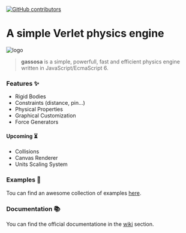 [![GitHub contributors](https://img.shields.io/github/contributors/DiegoRomeo/gassosa)](https://GitHub.com/Naereen/badges/graphs/contributors/)
# A simple Verlet physics engine
![logo](https://drive.google.com/uc?export=view&id=1HlJ837EGlycBg2Y0MDbyqwYK_IzcL5T6)

> **gassosa** is a simple, powerfull, fast and efficient physics engine written in JavaScript/EcmaScript 6.</p>

### Features :sparkles:
- Rigid Bodies
- Constraints (distance, pin...)
- Physical Properties
- Graphical Customization
- Force Generators
#### Upcoming :hourglass_flowing_sand:
- Collisions
- Canvas Renderer
- Units Scaling System
### Examples :rocket:
Tou can find an awesome collection of examples [here]().
### Documentation :books:
You can find the official documentatione in the [wiki]() section.

